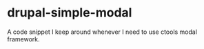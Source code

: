 drupal-simple-modal
===================

A code snippet I keep around whenever I need to use ctools modal framework.
